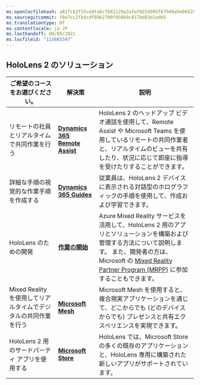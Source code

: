```yaml
---
ms.openlocfilehash: a817c62f55ce9fa0cf681129a2afef8254995f67949a5e065203563c4f360f85
ms.sourcegitcommit: f8e7cc2fbdcdf8962700fd50b9c017bd83d1ad65
ms.translationtype: HT
ms.contentlocale: ja-JP
ms.lasthandoff: 08/05/2021
ms.locfileid: "115665347"
---
```

## <a name="hololens-2-solutions"></a>HoloLens 2 のソリューション

| ご希望のコースをお選びください。 | 解決策 | 説明 |  
|---------| ------------|------------|
| リモートの社員とリアルタイムで共同作業を行う | [**Dynamics 365 Remote Assist**](https://dynamics.microsoft.com/mixed-reality/remote-assist/) | HoloLens 2 のヘッドアップ ビデオ通話を使用して、Remote Assist や Microsoft Teams を使用しているリモートの共同作業者と、リアルタイムのビューを共有したり、状況に応じて即座に指導を受けたりすることができます。 | 
| 詳細な手順の視覚的な作業手順を作成する | [**Dynamics 365 Guides**](https://dynamics.microsoft.com/mixed-reality/guides/capabilities/) | 従業員は、HoloLens 2 デバイスに表示される対話型のホログラフィックの手順を使用して、作成および学習できます。 |
| HoloLens のための開発 | [**作業の開始**](/windows/mixed-reality/develop/development?tabs=unity) | Azure Mixed Reality サービスを活用して、HoloLens 2 用のアプリとソリューションを構築および管理する方法について説明します。 また、開発者の方は、Microsoft の [Mixed Reality Partner Program (MRPP)](https://www.microsoft.com/hololens/mrpp) に参加することもできます。 |
| Mixed Reality を使用してリアルタイムでデジタルの共同作業を行う | [**Microsoft Mesh**](https://www.microsoft.com/mesh) | Microsoft Mesh を使用すると、複合現実アプリケーションを通じて、どこからでも (どのデバイスからでも) プレゼンスと共有エクスペリエンスを実現できます。 |
| HoloLens 2 用のサードパーティ アプリを使用する | [**Microsoft Store**](../holographic-store-apps.md) | HoloLens では、Microsoft Store の多くの既存のアプリケーションと、HoloLens 専用に構築された新しいアプリがサポートされています。
